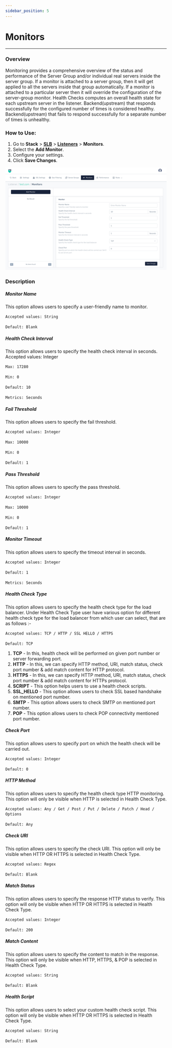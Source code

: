 ```yaml
---
sidebar_position: 5
---
```


# Monitors

---
### Overview
Monitoring provides a comprehensive overview of the status and performance of the Server Group and/or individual real servers inside the server group. If a monitor is attached to a server group, then it will get applied to all the servers inside that group automatically. If a monitor is attached to a particular server then it will override the configuration of the server-group monitor. Health Checks computes an overall health state for each upstream server in the listener. Backend(upstream) that responds successfully for the configured number of times is considered healthy. Backend(upstream) that fails to respond successfully for a separate number of times is unhealthy.

### How to Use:

1. Go to **Stack** > [**SLB**](/enterprise/adc)  > [**Listeners**](./listeners.md) > **Monitors**.
2. Select the **Add Monitor**.
3. Configure your settings. 
4. Click **Save Changes**.

![monitor1](/img/adc/v8/docs/monitor.png)

### Description

##### **Monitor Name**

This option allows users to specify a user-friendly name to monitor.

    Accepted values: String

    Default: Blank 

##### **Health Check Interval**

This option allows users to specify the health check interval in seconds.
Accepted values: Integer

    Max: 17280

    Min: 0

    Default: 10  

    Metrics: Seconds

##### **Fail Threshold**

This option allows users to specify the fail threshold.

    Accepted values: Integer

    Max: 10000

    Min: 0

    Default: 1

##### **Pass Threshold**

This option allows users to specify the pass threshold.

    Accepted values: Integer

    Max: 10000

    Min: 0

    Default: 1

##### **Monitor Timeout**

This option allows users to specify the timeout interval in seconds.

    Accepted values: Integer

    Default: 1

    Metrics: Seconds

##### **Health Check Type**

This option allows users to specify the health check type for the load balancer. Under Health Check Type user have various option for different health check type for the load balancer from which user can select, that are as follows :- 

    Accepted values: TCP / HTTP / SSL HELLO / HTTPS

    Default: TCP  

1. **TCP** - In this, health check will be performed on given port number or server forwarding port. 
2. **HTTP** - In this, we can specify HTTP method, URI, match status, check port number & add match content for HTTP protocol.
3. **HTTPS** - In this, we can specify HTTP method, URI, match status, check port number & add match content for HTTPs protocol.
4. **SCRIPT** - This option helps users to use a health check scripts.
5. **SSL_HELLO** - This option allows users to check SSL based handshake on mentioned port number.
6. **SMTP** - This option allows users to check SMTP on mentioned port number.
7. **POP** - This option allows users to check POP connectivity mentioned port number.

##### **Check Port**

This option allows users to specify port on which the health check will be carried out.

    Accepted values: Integer

    Default: 0

##### **HTTP Method**
This option allows users to specify the health check type HTTP monitoring. This option will only be visible when HTTP is selected in Health Check Type.

    Accepted values: Any / Get / Post / Put / Delete / Patch / Head / Options 

    Default: Any

##### **Check URI**

This option allows users to specify the check URI. This option will only be visible when HTTP OR HTTPS is selected in Health Check Type.

    Accepted values: Regex

    Default: Blank

##### **Match Status**

This option allows users to specify the response HTTP status to verify. This option will only be visible when HTTP OR HTTPS is selected in Health Check Type.

    Accepted values: Integer

    Default: 200

##### **Match Content**

This option allows users to specify the content to match in the response. This option will only be visible when HTTP, HTTPS, & POP is selected in Health Check Type.

    Accepted values: String

    Default: Blank

##### **Health Script**

This option allows users to select your custom health check script. This option will only be visible when HTTP OR HTTPS is selected in Health Check Type.

    Accepted values: String

    Default: Blank

